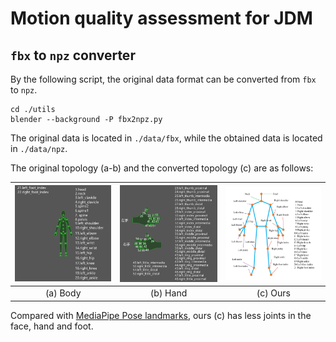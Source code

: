 # Motion quality assessment for JDM


## `fbx` to `npz` converter

By the following script, the original data format can be converted from `fbx` to `npz`.

```shell script
cd ./utils
blender --background -P fbx2npz.py
```

The original data is located in `./data/fbx`, while the obtained data is located in `./data/npz`. 

The original topology (a-b) and the converted topology (c) are as follows:

| ![](data/topology/skeleton_body.jpg) | ![](data/topology/skeleton_hand.jpg) | ![](data/topology/topology.jpg) |
| :----------------------------------: | :----------------------------------: | :-----------------------------: |
|               (a) Body               |               (b) Hand               |            (c) Ours             |


Compared with [MediaPipe Pose landmarks](https://google.github.io/mediapipe/solutions/pose.html#pose-landmark-model-blazepose-ghum-3d), ours (c) has less joints in the face, hand and foot.

